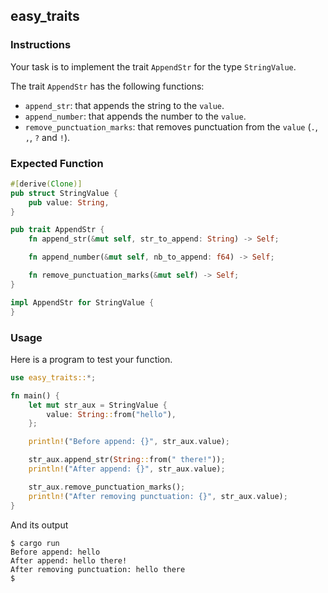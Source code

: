 ## easy_traits

### Instructions

Your task is to implement the trait `AppendStr` for the type `StringValue`.

The trait `AppendStr` has the following functions:

- `append_str`: that appends the string to the `value`.
- `append_number`: that appends the number to the `value`.
- `remove_punctuation_marks`: that removes punctuation from the `value` (`.`, `,`, `?` and `!`).


### Expected Function

```rust
#[derive(Clone)]
pub struct StringValue {
    pub value: String,
}

pub trait AppendStr {
    fn append_str(&mut self, str_to_append: String) -> Self;

    fn append_number(&mut self, nb_to_append: f64) -> Self;

    fn remove_punctuation_marks(&mut self) -> Self;
}

impl AppendStr for StringValue {
}
```

### Usage

Here is a program to test your function.

```rust
use easy_traits::*;

fn main() {
    let mut str_aux = StringValue {
        value: String::from("hello"),
    };

    println!("Before append: {}", str_aux.value);

    str_aux.append_str(String::from(" there!"));
    println!("After append: {}", str_aux.value);

    str_aux.remove_punctuation_marks();
    println!("After removing punctuation: {}", str_aux.value);
}
```

And its output

```console
$ cargo run
Before append: hello
After append: hello there!
After removing punctuation: hello there
$
```
